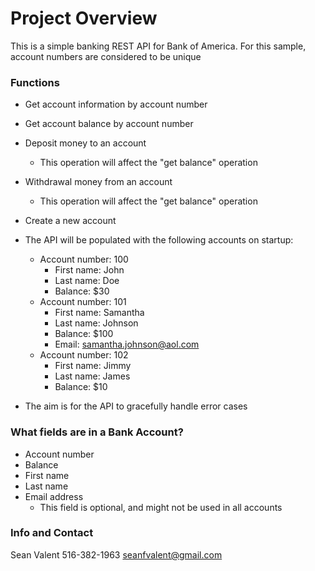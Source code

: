 # Project Overview

This is a simple banking REST API for Bank of America. For this sample, account numbers are considered to be unique

### Functions

* Get account information by account number
* Get account balance by account number
* Deposit money to an account
	* This operation will affect the "get balance" operation
* Withdrawal money from an account
	* This operation will affect the "get balance" operation
* Create a new account

* The API will be populated with the following accounts on startup:
	* Account number: 100
		* First name: John
		* Last name: Doe
		* Balance: $30
	* Account number: 101
		* First name: Samantha
		* Last name: Johnson
		* Balance: $100
		* Email: samantha.johnson@aol.com
	* Account number: 102
		* First name: Jimmy
		* Last name: James
		* Balance: $10

		
* The aim is for the API to gracefully handle error cases
	
### What fields are in a Bank Account?

* Account number
* Balance
* First name
* Last name
* Email address
	* This field is optional, and might not be used in all accounts

### Info and Contact

Sean Valent
516-382-1963
seanfvalent@gmail.com

